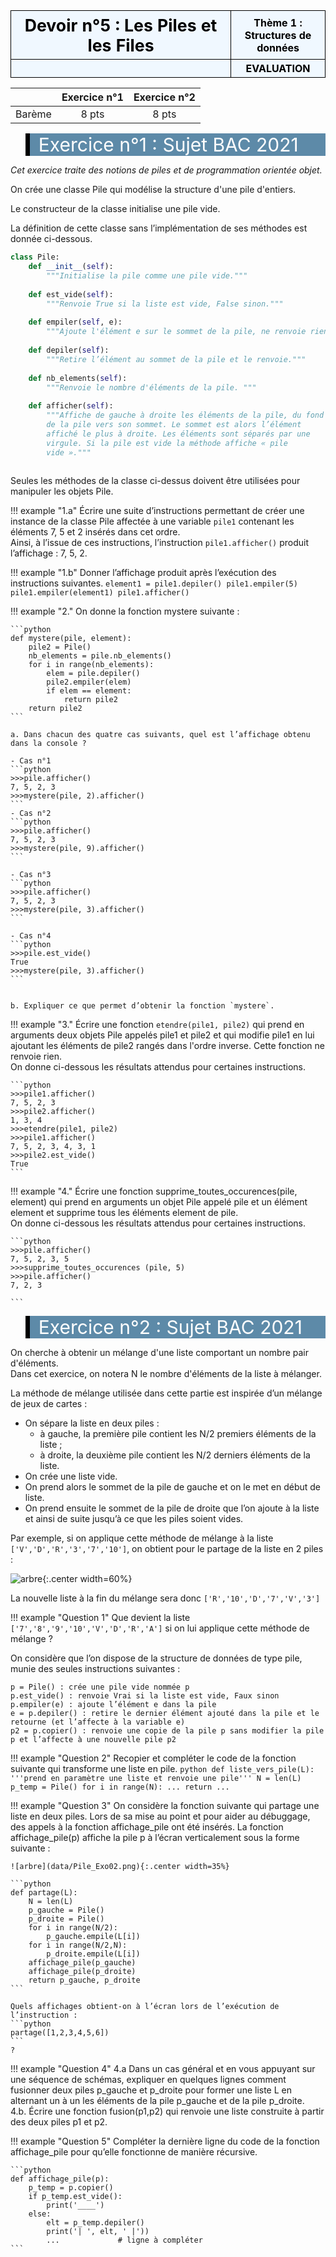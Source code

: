 <table  style="background-color:  #F0F8FF; width:100%;color:black;">
    <thead>
        <tr>
            <th style="text-align:center;border:solid;border-width:1px;font-size:20pt;width:70%;">Devoir n°5 : Les Piles et les Files</th>
            <th style="text-align:center;border:solid;border-width:1px;font-size:12pt;width:30%">Thème 1 : Structures de données</th>
        </tr>
          <tr>
            <th style="text-align:center;border:solid;border-width:1px;font-size:15pt;width:70%;"></th>
            <th style="text-align:center;border:solid;border-width:1px;font-size:12pt;width:30%">EVALUATION</th>
        </tr>
    </thead>
</table>


| |Exercice n°1 | Exercice n°2| 
|:---:|:---:|:---:|
|Barème | 8 pts | 8 pts |


<blockquote style="background-color: #5D8AA8; border-left: 7px solid rgb(0 0 0);"> 
   <span style="font-size:30px; color:white;"> Exercice n°1 : Sujet BAC 2021</span>
</blockquote>

_Cet exercice traite des notions de piles et de programmation orientée objet._  


On crée une classe Pile qui modélise la structure d'une pile d'entiers.  

Le constructeur de la classe initialise une pile vide.  

La définition de cette classe sans l’implémentation de ses méthodes est donnée ci-dessous.

```python
class Pile:
    def __init__(self):
        """Initialise la pile comme une pile vide."""
        
    def est_vide(self):
        """Renvoie True si la liste est vide, False sinon."""
        
    def empiler(self, e):
        """Ajoute l'élément e sur le sommet de la pile, ne renvoie rien."""
        
    def depiler(self):
        """Retire l’élément au sommet de la pile et le renvoie."""
        
    def nb_elements(self):
        """Renvoie le nombre d'éléments de la pile. """
        
    def afficher(self):
        """Affiche de gauche à droite les éléments de la pile, du fond
        de la pile vers son sommet. Le sommet est alors l’élément
        affiché le plus à droite. Les éléments sont séparés par une
        virgule. Si la pile est vide la méthode affiche « pile
        vide »."""
        
```        

Seules les méthodes de la classe ci-dessus doivent être utilisées pour manipuler les objets
Pile. 

!!! example "1.a"
    Écrire une suite d’instructions permettant de créer une instance de la classe Pile affectée à une variable `pile1` contenant les éléments 7, 5 et 2 insérés dans cet ordre.  
    Ainsi, à l’issue de ces instructions, l’instruction `pile1.afficher()` produit l’affichage : 7, 5, 2. 

!!! example "1.b"
    Donner l’affichage produit après l’exécution des instructions suivantes.
    ```
    element1 = pile1.depiler()
    pile1.empiler(5)
    pile1.empiler(element1)
    pile1.afficher()
    ```


!!! example "2."
    On donne la fonction mystere suivante :  

    ```python
    def mystere(pile, element):
        pile2 = Pile()
        nb_elements = pile.nb_elements()
        for i in range(nb_elements):
            elem = pile.depiler()
            pile2.empiler(elem)
            if elem == element:
                return pile2
        return pile2 
    ```

    a. Dans chacun des quatre cas suivants, quel est l’affichage obtenu dans la console ?  

    - Cas n°1  
    ```python
    >>>pile.afficher()
    7, 5, 2, 3
    >>>mystere(pile, 2).afficher()
    ```
    - Cas n°2  
    ```python
    >>>pile.afficher()
    7, 5, 2, 3
    >>>mystere(pile, 9).afficher()
    ```

    - Cas n°3  
    ```python
    >>>pile.afficher()
    7, 5, 2, 3
    >>>mystere(pile, 3).afficher()
    ```

    - Cas n°4 
    ```python
    >>>pile.est_vide()
    True
    >>>mystere(pile, 3).afficher() 
    ```


    b. Expliquer ce que permet d’obtenir la fonction `mystere`.


!!! example "3."
    Écrire une fonction `etendre(pile1, pile2)` qui prend en arguments deux objets Pile appelés pile1 et pile2 et qui modifie pile1 en lui ajoutant les éléments de pile2 rangés dans l'ordre inverse. Cette fonction ne renvoie rien.  
    On donne ci-dessous les résultats attendus pour certaines instructions.

    ```python
    >>>pile1.afficher()
    7, 5, 2, 3
    >>>pile2.afficher()
    1, 3, 4
    >>>etendre(pile1, pile2)
    >>>pile1.afficher()
    7, 5, 2, 3, 4, 3, 1
    >>>pile2.est_vide()
    True 
    ```

!!! example "4."
    Écrire une fonction supprime_toutes_occurences(pile, element) qui prend en arguments un objet Pile appelé pile et un élément element et supprime tous les éléments element de pile.  
    On donne ci-dessous les résultats attendus pour certaines instructions.  

    ```python
    >>>pile.afficher()
    7, 5, 2, 3, 5
    >>>supprime_toutes_occurences (pile, 5)
    >>>pile.afficher()
    7, 2, 3

    ```



<blockquote style="background-color: #5D8AA8; border-left: 7px solid rgb(0 0 0);"> 
   <span style="font-size:30px; color:white;"> Exercice n°2 : Sujet BAC 2021</span>
</blockquote>

On cherche à obtenir un mélange d'une liste comportant un nombre pair d'éléments.  
Dans cet exercice, on notera N le nombre d'éléments de la liste à mélanger.  

La méthode de mélange utilisée dans cette partie est inspirée d’un mélange de jeux de cartes :  

- On sépare la liste en deux piles :
    - à gauche, la première pile contient les N/2 premiers éléments de la liste ;
    - à droite, la deuxième pile contient les N/2 derniers éléments de la liste.
- On crée une liste vide.
- On prend alors le sommet de la pile de gauche et on le met en début de liste.
- On prend ensuite le sommet de la pile de droite que l’on ajoute à la liste et ainsi de suite jusqu’à ce que les piles soient vides. 

Par exemple, si on applique cette méthode de mélange à la liste `['V','D','R','3','7','10']`, on obtient pour le partage de la liste en 2 piles :

![arbre](data/Pile_Exo.png){:.center width=60%}

La nouvelle liste à la fin du mélange sera donc `['R','10','D','7','V','3']`

!!! example "Question 1"
    Que devient la liste `['7','8','9','10','V','D','R','A']` si on lui applique cette méthode de mélange ?


On considère que l’on dispose de la structure de données de type pile, munie des seules instructions suivantes :   

```
p = Pile() : crée une pile vide nommée p
p.est_vide() : renvoie Vrai si la liste est vide, Faux sinon
p.empiler(e) : ajoute l’élément e dans la pile
e = p.depiler() : retire le dernier élément ajouté dans la pile et le retourne (et l’affecte à la variable e)
p2 = p.copier() : renvoie une copie de la pile p sans modifier la pile p et l’affecte à une nouvelle pile p2
```

!!! example "Question 2" 
    Recopier et compléter le code de la fonction suivante qui transforme une liste en pile.
    ```python
    def liste_vers_pile(L):
        '''prend en paramètre une liste et renvoie une pile'''
        N = len(L)
        p_temp = Pile()
        for i in range(N):
            ...
        return ...
    ```

!!! example "Question 3"
    On considère la fonction suivante qui partage une liste en deux piles. Lors de sa mise au point et pour aider au débuggage, des appels à la fonction affichage_pile ont été insérés. La fonction affichage_pile(p) affiche la pile p à l’écran verticalement sous la forme suivante :

    ![arbre](data/Pile_Exo02.png){:.center width=35%}

    ```python
    def partage(L):
        N = len(L)
        p_gauche = Pile()
        p_droite = Pile()
        for i in range(N/2):
            p_gauche.empile(L[i])
        for i in range(N/2,N):
            p_droite.empile(L[i])
        affichage_pile(p_gauche)
        affichage_pile(p_droite)
        return p_gauche, p_droite
    ```

    Quels affichages obtient-on à l’écran lors de l’exécution de l’instruction : 
    ```python
    partage([1,2,3,4,5,6])
    ```
    ?

!!! example "Question 4"
    4.a Dans un cas général et en vous appuyant sur une séquence de schémas, expliquer en quelques lignes comment fusionner deux piles p_gauche et p_droite pour former une liste L en alternant un à un les éléments de la pile p_gauche et de la pile p_droite.  
    4.b. Écrire une fonction fusion(p1,p2) qui renvoie une liste construite à partir des deux piles p1 et p2.

!!! example "Question 5"
    Compléter la dernière ligne du code de la fonction affichage_pile pour qu’elle fonctionne de manière récursive.

    ```python
    def affichage_pile(p):
        p_temp = p.copier()
        if p_temp.est_vide():
            print('____')
        else:
            elt = p_temp.depiler()
            print('| ', elt, ' |'))
            ...             # ligne à compléter
    ```